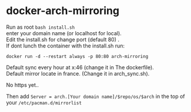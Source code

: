 # docker-arch-mirroring

Run as root ```bash install.sh```<br>
enter your domain name (or localhost for local).<br>
Edit the install.sh for change port (default 80) .<br>
If dont lunch the container with the install.sh run: 

    docker run -d --restart always -p 80:80 arch-mirroring
    
 Default sync every hour at x:46 (change it in The dockerfile).<br>
 Default mirror locate in france. (Change it in arch_sync.sh).<br>
 
 No https yet..
 
 Then add ```Server = arch.[Your domain name]/$repo/os/$arch``` in the top of your ```/etc/pacman.d/mirrorlist```
